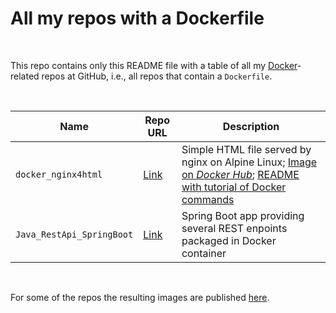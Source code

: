 # All my repos with a Dockerfile #

<br>

This repo contains only this README file with a table of all my [Docker](https://www.docker.com/)-related repos at GitHub, i.e., all repos that contain a `Dockerfile`.

<br>

| Name | Repo URL | Description |
| ---- | -------- | ----------- |
| `docker_nginx4html` | [Link](https://github.com/MDecker-MobileComputing/docker_nginx4html) | Simple HTML file served by nginx on Alpine Linux; [Image on *Docker Hub*](https://hub.docker.com/r/mide76/hallodocker); [README with tutorial of Docker commands](https://github.com/MDecker-MobileComputing/docker_nginx4html/blob/master/README.md#docker-befehle) | 
| `Java_RestApi_SpringBoot` | [Link](https://github.com/MDecker-MobileComputing/Java_RestApi_SpringBoot) | Spring Boot app providing several REST enpoints packaged in Docker container |

<br>

For some of the repos the resulting images are published [here](https://hub.docker.com/u/mide76).

<br>
